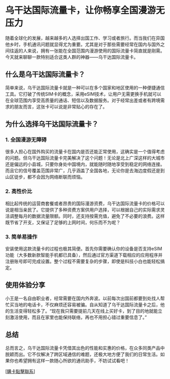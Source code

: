 # 乌干达国际流量卡，让你畅享全国漫游无压力

随着全球化的发展，越来越多的人选择出国工作、学习或者旅行。而当我们在异国他乡时，手机通讯问题就显得尤为重要。尤其是对于那些需要经常在国内与国外之间往返的人来说，拥有一张能在全国范围内漫游使用的国际流量卡简直就是刚需。今天就来聊聊一款特别适合这类人群的神器——乌干达国际流量卡。

## 什么是乌干达国际流量卡？

简单来说，乌干达国际流量卡就是一种可以在多个国家和地区使用的一种便捷通信工具。它打破了传统SIM卡的概念，采用eSIM技术，让用户无需更换手机就可以在全球范围内享受高质量的通话、短信以及数据服务。对于经常出差或者有跨境需求的朋友而言，这张卡可以说是非常贴心的存在了。

## 为什么选择乌干达国际流量卡？

### 1. 全国漫游无障碍
很多人担心在国外购买的流量卡在国内是否还能正常使用，这确实是一个值得考虑的问题。但乌干达国际流量卡完美解决了这个问题！无论是北上广深这样的大城市还是偏远的小县城，只要你身处中国境内，就能随时随地享受到稳定的网络连接。而且它的信号覆盖范围非常广，几乎涵盖了全国各地，无论你是去海边度假还是到山区徒步，都不会因为网络断联而烦恼。

### 2. 高性价比
相比起传统的运营商套餐或者昂贵的国际漫游资费，乌干达国际流量卡的价格可以说是相当亲民了。它提供了多种资费方案供用户选择，可以根据自己的实际需求灵活调整每月的数据流量限额。同时，还支持按需充值，避免了不必要的浪费。这样既节省了开支，又保证了足够的上网时间，何乐而不为呢？

### 3. 简单易操作
安装使用这款流量卡的过程也极其简便。首先你需要确认你的设备是否支持eSIM功能（大多数新款智能手机都已具备），然后通过官方渠道下载相应的应用程序并注册账号即可完成设置。整个过程不需要复杂的步骤，即使是科技小白也能轻松搞定。

## 使用体验分享

小王是一名自由职业者，经常需要在国内外奔波。以前每次出国前都要到处找人帮忙买当地的电话卡，不仅麻烦还容易被骗。自从知道了乌干达国际流量卡之后，他的生活变得轻松多了。“现在我只需要提前几天在线上买好卡，到了目的地就能立刻激活使用，而且在家里也能保持联络，再也不用担心错过重要信息了。”

## 总结

总而言之，乌干达国际流量卡凭借其出色的性能和实惠的价格，在众多同类产品中脱颖而出。它不仅解决了跨区域通信的难题，还极大地方便了我们的日常生活。如果你也希望拥有这样一款随心所欲的通讯助手，不妨试试看吧！

[[購卡點擊聯系](https://t.me/s/esim1088)]